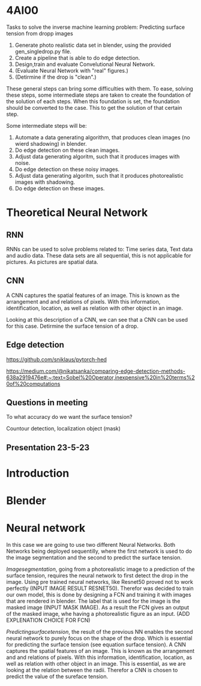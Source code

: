 # 4AI00
Tasks to solve the inverse machine learning problem: Predicting surface tension from dropp images
1.  Generate photo realistic data set in blender, using the provided gen_singledrop.py file.  
2.  Create a pipeline that is able to do edge detection.
3.  Design,train and evaluate Convelutional Neural Network.
4.  (Evaluate Neural Network with "real" figures.) 
5.  (Detirmine if the drop is "clean".)

These general steps can bring some difficulties with them. To ease, solving these steps, some intermediate steps are taken to create the foundation of the solution of each steps. When this foundation is set, the foundation should be converted to the case. This to get the solution of that certain step.

Some intermediate steps will be:
1.  Automate a data generating algorithm, that produces clean images (no wierd shadowing) in blender. 
2.  Do edge detection on these clean images.
3.  Adjust data generating algoritm, such that it produces images with noise.
4.  Do edge detection on these noisy images.
5.  Adjust data generating algoritm, such that it produces photorealistic images with shadowing.
5.  Do edge detection on these images.

# Theoretical Neural Network

## RNN

RNNs can be used to solve problems related to: Time series data, Text data and audio data. These data sets are all sequential, this is not applicable for pictures. As pictures are spatial data.

## CNN

A CNN captures the spatial features of an image. This is known as the arrangement and and relations of pixels. With this information, identification, location, as well as relation with other object in an image. 

Looking at this description of a CNN, we can see that a CNN can be used for this case. Detirmine the surface tension of a drop.

## Edge detection

https://github.com/sniklaus/pytorch-hed

https://medium.com/@nikatsanka/comparing-edge-detection-methods-638a2919476e#:~:text=Sobel%20Operator,inexpensive%20in%20terms%20of%20computations

## Questions in meeting

To what accuracy do we want the surface tension?

Countour detection, localization object (mask)

## Presentation 23-5-23

# Introduction

# Blender

# Neural network

In this case we are going to use two different Neural Networks. Both Networks being deployed sequentilly, where the first network is used to do the image segmentation and the second to predict the surface tension.

$Image segmentation$, going from a photorealistic image to a prediction of the surface tension, requires the neural network to first detect the drop in the image. Using pre trained neural networks, like Resnet50 proved not to work perfectly (INPUT IMAGE RESULT RESNET50). Therefor was decided to train our own model, this is done by designing a FCN and training it with images that are rendered in blender. The label that is used for the image is the masked image (INPUT MASK IMAGE). As a result the FCN gives an output of the masked image, whe having a photorealistic figure as an input. (ADD EXPLENATION CHOICE FOR FCN)

$Predicting surface tension$, the result of the previous NN enables the second neural network to purely focus on the shape of the drop. Which is essential for predicting the surface tension (see equation surface tension). A CNN captures the spatial features of an image. This is known as the arrangement and and relations of pixels. With this information, identification, location, as well as relation with other object in an image. This is essential, as we are looking at the relation between the radii. Therefor a CNN is chosen to predict the value of the sureface tension.



